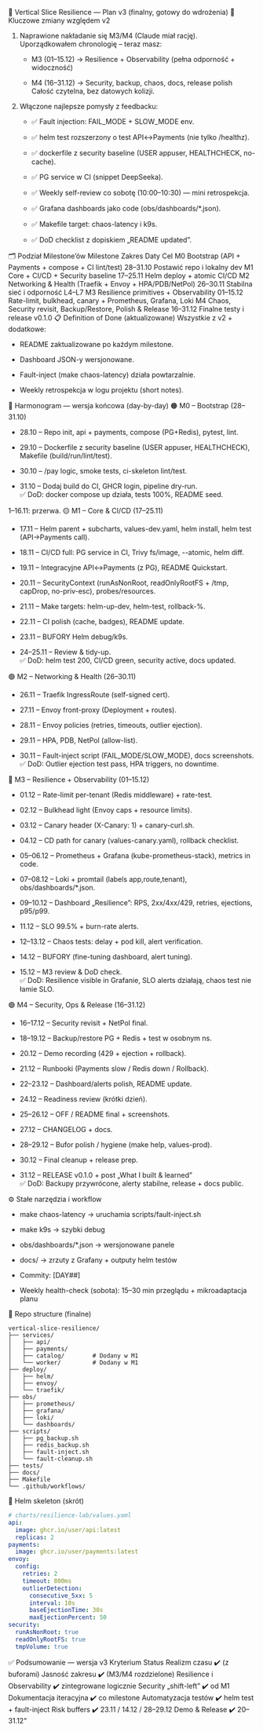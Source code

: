 🧩 Vertical Slice Resilience — Plan v3 (finalny, gotowy do wdrożenia)
🔧 Kluczowe zmiany względem v2

1. Naprawione nakładanie się M3/M4 (Claude miał rację).\
   Uporządkowałem chronologię – teraz masz:
   - M3 (01–15.12) → Resilience + Observability (pełna odporność + widoczność)

   - M4 (16–31.12) → Security, backup, chaos, docs, release polish\
     Całość czytelna, bez datowych kolizji.

2. Włączone najlepsze pomysły z feedbacku:
   - ✅ Fault injection: FAIL_MODE + SLOW_MODE env.

   - ✅ helm test rozszerzony o test API↔Payments (nie tylko /healthz).

   - ✅ dockerfile z security baseline (USER appuser, HEALTHCHECK, no-cache).

   - ✅ PG service w CI (snippet DeepSeeka).

   - ✅ Weekly self-review co sobotę (10:00–10:30) — mini retrospekcja.

   - ✅ Grafana dashboards jako code (obs/dashboards/\*.json).

   - ✅ Makefile target: chaos-latency i k9s.

   - ✅ DoD checklist z dopiskiem „README updated”.

🗂️ Podział Milestone’ów
Milestone Zakres Daty Cel M0 Bootstrap (API + Payments + compose + CI lint/test) 28–31.10 Postawić repo i lokalny dev M1 Core + CI/CD + Security baseline 17–25.11 Helm deploy + atomic CI/CD M2 Networking & Health (Traefik + Envoy + HPA/PDB/NetPol) 26–30.11 Stabilna sieć i odporność L4–L7 M3 Resilience primitives + Observability 01–15.12 Rate-limit, bulkhead, canary + Prometheus, Grafana, Loki M4 Chaos, Security revisit, Backup/Restore, Polish & Release 16–31.12 Finalne testy i release v0.1.0
📋 Definition of Done (aktualizowane)
Wszystkie z v2 + dodatkowe:

- README zaktualizowane po każdym milestone.

- Dashboard JSON-y wersjonowane.

- Fault-inject (make chaos-latency) działa powtarzalnie.

- Weekly retrospekcja w logu projektu (short notes).

📅 Harmonogram — wersja końcowa (day-by-day)
🟠 M0 – Bootstrap (28–31.10)

- 28.10 – Repo init, api + payments, compose (PG+Redis), pytest, lint.

- 29.10 – Dockerfile z security baseline (USER appuser, HEALTHCHECK), Makefile (build/run/lint/test).

- 30.10 – /pay logic, smoke tests, ci-skeleton lint/test.

- 31.10 – Dodaj build do CI, GHCR login, pipeline dry-run.\
  ✅ DoD: docker compose up działa, tests 100%, README seed.

1–16.11: przerwa.
🟡 M1 – Core & CI/CD (17–25.11)

- 17.11 – Helm parent + subcharts, values-dev.yaml, helm install, helm test (API→Payments call).

- 18.11 – CI/CD full: PG service in CI, Trivy fs/image, --atomic, helm diff.

- 19.11 – Integracyjne API↔Payments (z PG), README Quickstart.

- 20.11 – SecurityContext (runAsNonRoot, readOnlyRootFS + /tmp, capDrop, no-priv-esc), probes/resources.

- 21.11 – Make targets: helm-up-dev, helm-test, rollback-%.

- 22.11 – CI polish (cache, badges), README update.

- 23.11 – BUFORY Helm debug/k9s.

- 24–25.11 – Review & tidy-up.\
  ✅ DoD: helm test 200, CI/CD green, security active, docs updated.

🟢 M2 – Networking & Health (26–30.11)

- 26.11 – Traefik IngressRoute (self-signed cert).

- 27.11 – Envoy front-proxy (Deployment + routes).

- 28.11 – Envoy policies (retries, timeouts, outlier ejection).

- 29.11 – HPA, PDB, NetPol (allow-list).

- 30.11 – Fault-inject script (FAIL_MODE/SLOW_MODE), docs screenshots.\
  ✅ DoD: Outlier ejection test pass, HPA triggers, no downtime.

🔵 M3 – Resilience + Observability (01–15.12)

- 01.12 – Rate-limit per-tenant (Redis middleware) + rate-test.

- 02.12 – Bulkhead light (Envoy caps + resource limits).

- 03.12 – Canary header (X-Canary: 1) + canary-curl.sh.

- 04.12 – CD path for canary (values-canary.yaml), rollback checklist.

- 05–06.12 – Prometheus + Grafana (kube-prometheus-stack), metrics in code.

- 07–08.12 – Loki + promtail (labels app,route,tenant), obs/dashboards/\*.json.

- 09–10.12 – Dashboard „Resilience”: RPS, 2xx/4xx/429, retries, ejections, p95/p99.

- 11.12 – SLO 99.5% + burn-rate alerts.

- 12–13.12 – Chaos tests: delay + pod kill, alert verification.

- 14.12 – BUFORY (fine-tuning dashboard, alert tuning).

- 15.12 – M3 review & DoD check.\
  ✅ DoD: Resilience visible in Grafanie, SLO alerts działają, chaos test nie łamie SLO.

🟣 M4 – Security, Ops & Release (16–31.12)

- 16–17.12 – Security revisit + NetPol final.

- 18–19.12 – Backup/restore PG + Redis + test w osobnym ns.

- 20.12 – Demo recording (429 + ejection + rollback).

- 21.12 – Runbooki (Payments slow / Redis down / Rollback).

- 22–23.12 – Dashboard/alerts polish, README update.

- 24.12 – Readiness review (krótki dzień).

- 25–26.12 – OFF / README final + screenshots.

- 27.12 – CHANGELOG + docs.

- 28–29.12 – Bufor polish / hygiene (make help, values-prod).

- 30.12 – Final cleanup + release prep.

- 31.12 – RELEASE v0.1.0 + post „What I built & learned”\
  ✅ DoD: Backupy przywrócone, alerty stabilne, release + docs public.

⚙️ Stałe narzędzia i workflow

- make chaos-latency → uruchamia scripts/fault-inject.sh

- make k9s → szybki debug

- obs/dashboards/\*.json → wersjonowane panele

- docs/ → zrzuty z Grafany + outputy helm testów

- Commity: [DAY##]

- Weekly health-check (sobota): 15–30 min przeglądu + mikroadaptacja planu

💾 Repo structure (finalne)

```
vertical-slice-resilience/
├── services/
│   ├── api/
│   ├── payments/
│   ├── catalog/        # Dodany w M1
│   └── worker/         # Dodany w M1
├── deploy/
│   ├── helm/
│   ├── envoy/
│   └── traefik/
├── obs/
│   ├── prometheus/
│   ├── grafana/
│   ├── loki/
│   └── dashboards/
├── scripts/
│   ├── pg_backup.sh
│   ├── redis_backup.sh
│   ├── fault-inject.sh
│   └── fault-cleanup.sh
├── tests/
├── docs/
├── Makefile
└── .github/workflows/
```

🧱 Helm skeleton (skrót)

```yaml
# charts/resilience-lab/values.yaml
api:
  image: ghcr.io/user/api:latest
  replicas: 2
payments:
  image: ghcr.io/user/payments:latest
envoy:
  config:
    retries: 2
    timeout: 800ms
    outlierDetection:
      consecutive_5xx: 5
      interval: 10s
      baseEjectionTime: 30s
      maxEjectionPercent: 50
security:
  runAsNonRoot: true
  readOnlyRootFS: true
  tmpVolume: true
```

✅ Podsumowanie — wersja v3
Kryterium Status Realizm czasu ✔️ (z buforami) Jasność zakresu ✔️ (M3/M4 rozdzielone) Resilience i Observability ✔️ zintegrowane logicznie Security „shift-left” ✔️ od M1 Dokumentacja iteracyjna ✔️ co milestone Automatyzacja testów ✔️ helm test + fault-inject Risk buffers ✔️ 23.11 / 14.12 / 28–29.12 Demo & Release ✔️ 20–31.12"
